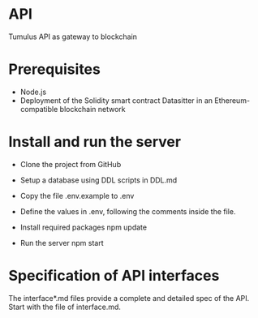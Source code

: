 # API
Tumulus API as gateway to blockchain

# Prerequisites

- Node.js
- Deployment of the Solidity smart contract Datasitter in an Ethereum-compatible blockchain network

# 	Install and run the server

- Clone the project from GitHub

- Setup a database using DDL scripts in DDL.md

- Copy the file .env.example to .env

- Define the values in .env, following the comments inside the file.

- Install required packages
	npm update

- Run the server
	npm start

# Specification of API interfaces

The interface*.md files provide a complete and detailed spec of the API.  Start with the file of interface.md.
